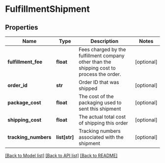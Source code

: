 # FulfillmentShipment

## Properties
Name | Type | Description | Notes
------------ | ------------- | ------------- | -------------
**fulfillment_fee** | **float** | Fees charged by the fulfillment company other than the shipping cost to process the order. | [optional] 
**order_id** | **str** | Order ID that was shipped | [optional] 
**package_cost** | **float** | The cost of the packaging used to sent this shipment | [optional] 
**shipping_cost** | **float** | The actual total cost of shipping this order | [optional] 
**tracking_numbers** | **list[str]** | Tracking numbers associated with the shipment | [optional] 

[[Back to Model list]](../README.md#documentation-for-models) [[Back to API list]](../README.md#documentation-for-api-endpoints) [[Back to README]](../README.md)


